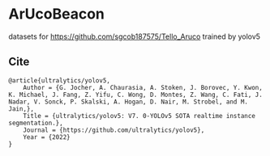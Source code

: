 # ArUcoBeacon
datasets for https://github.com/sgcob187575/Tello_Aruco
trained by yolov5
## Cite
```
@article{ultralytics/yolov5,
    Author = {G. Jocher, A. Chaurasia, A. Stoken, J. Borovec, Y. Kwon, K. Michael, J. Fang, Z. Yifu, C. Wong, D. Montes, Z. Wang, C. Fati, J. Nadar, V. Sonck, P. Skalski, A. Hogan, D. Nair, M. Strobel, and M. Jain,},
    Title = {ultralytics/yolov5: V7. 0-YOLOv5 SOTA realtime instance segmentation.},
    Journal = {https://github.com/ultralytics/yolov5},
    Year = {2022}
}

```
